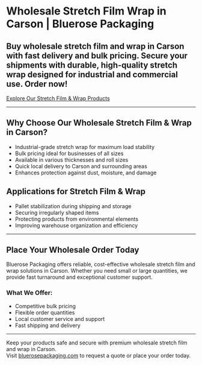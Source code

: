 # Wholesale Stretch Film Wrap in Carson | Bluerose Packaging
Buy wholesale stretch film and wrap in Carson with fast delivery and bulk pricing. Secure your shipments with durable, high-quality stretch wrap designed for industrial and commercial use. Order now!
---

[Explore Our Stretch Film & Wrap Products](https://www.bluerosepackaging.com/product-category/stock-products/stretch-film-stretch-wrap/)

---

## Why Choose Our Wholesale Stretch Film & Wrap in Carson?

- Industrial-grade stretch wrap for maximum load stability  
- Bulk pricing ideal for businesses of all sizes  
- Available in various thicknesses and roll sizes  
- Quick local delivery to Carson and surrounding areas  
- Enhances protection against dust, moisture, and damage  

## Applications for Stretch Film & Wrap

- Pallet stabilization during shipping and storage  
- Securing irregularly shaped items  
- Protecting products from environmental elements  
- Improving warehouse organization and efficiency  

---

## Place Your Wholesale Order Today

Bluerose Packaging offers reliable, cost-effective wholesale stretch film and wrap solutions in Carson. Whether you need small or large quantities, we provide fast turnaround and exceptional customer support.

### What We Offer:

- Competitive bulk pricing  
- Flexible order quantities  
- Local customer service and support  
- Fast shipping and delivery  

---

Keep your products safe and secure with premium wholesale stretch film and wrap in Carson.  
Visit [bluerosepackaging.com](https://www.bluerosepackaging.com) to request a quote or place your order today.
